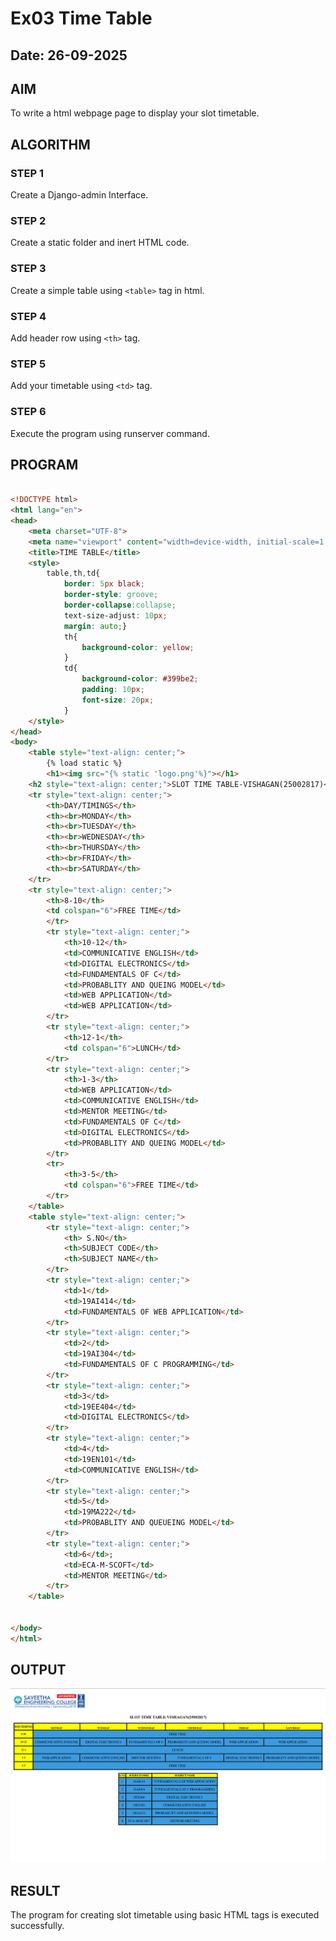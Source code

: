 # Ex03 Time Table
## Date: 26-09-2025

## AIM
To write a html webpage page to display your slot timetable.

## ALGORITHM
### STEP 1
Create a Django-admin Interface.

### STEP 2
Create a static folder and inert HTML code.

### STEP 3
Create a simple table using ```<table>``` tag in html.

### STEP 4
Add header row using ```<th>``` tag.

### STEP 5
Add your timetable using ```<td>``` tag.

### STEP 6
Execute the program using runserver command.

## PROGRAM
```html

<!DOCTYPE html>
<html lang="en">
<head>
    <meta charset="UTF-8">
    <meta name="viewport" content="width=device-width, initial-scale=1.0">
    <title>TIME TABLE</title>
    <style>
        table,th,td{
            border: 5px black;
            border-style: groove;
            border-collapse:collapse;
            text-size-adjust: 10px;
            margin: auto;}
            th{
                background-color: yellow;
            }
            td{
                background-color: #399be2;
                padding: 10px;
                font-size: 20px;
            }
    </style>
</head>
<body>
    <table style="text-align: center;">
        {% load static %}
        <h1><img src="{% static 'logo.png'%}"></h1>
    <h2 style="text-align: center;">SLOT TIME TABLE-VISHAGAN(25002817)</h2>
    <tr style="text-align: center;">
        <th>DAY/TIMINGS</th>
        <th><br>MONDAY</th>
        <th><br>TUESDAY</th>
        <th><br>WEDNESDAY</th>
        <th><br>THURSDAY</th>
        <th><br>FRIDAY</th>
        <th><br>SATURDAY</th>
    </tr>
    <tr style="text-align: center;">
        <th>8-10</th>
        <td colspan="6">FREE TIME</td>
        </tr>
        <tr style="text-align: center;">
            <th>10-12</th>
            <td>COMMUNICATIVE ENGLISH</td>
            <td>DIGITAL ELECTRONICS</td>
            <td>FUNDAMENTALS OF C</td>
            <td>PROBABLITY AND QUEING MODEL</td>
            <td>WEB APPLICATION</td>
            <td>WEB APPLICATION</td>
        </tr>
        <tr style="text-align: center;">
            <th>12-1</th>
            <td colspan="6">LUNCH</td>
        </tr>
        <tr style="text-align: center;">
            <th>1-3</th>
            <td>WEB APPLICATION</td>
            <td>COMMUNICATIVE ENGLISH</td>
            <td>MENTOR MEETING</td>
            <td>FUNDAMENTALS OF C</td>
            <td>DIGITAL ELECTRONICS</td>
            <td>PROBABLITY AND QUEING MODEL</td>
        </tr>
        <tr>
            <th>3-5</th>
            <td colspan="6">FREE TIME</td>
        </tr>
    </table>
    <table style="text-align: center;">
        <tr style="text-align: center;">
            <th> S.NO</th>
            <th>SUBJECT CODE</th>
            <th>SUBJECT NAME</th>
        </tr>
        <tr style="text-align: center;">
            <td>1</td>
            <td>19AI414</td>
            <td>FUNDAMENTALS OF WEB APPLICATION</td>
        </tr>
        <tr style="text-align: center;">
            <td>2</td>
            <td>19AI304</td>
            <td>FUNDAMENTALS OF C PROGRAMMING</td>
        </tr>
        <tr style="text-align: center;">
            <td>3</td>
            <td>19EE404</td>
            <td>DIGITAL ELECTRONICS</td>
        </tr>
        <tr style="text-align: center;">
            <td>4</td>
            <td>19EN101</td>
            <td>COMMUNICATIVE ENGLISH</td>
        </tr>
        <tr style="text-align: center;">
            <td>5</td>
            <td>19MA222</td>
            <td>PROBABLITY AND QUEUEING MODEL</td>
        </tr>
        <tr style="text-align: center;">
            <td>6</td>;
            <td>ECA-M-SCOFT</td>
            <td>MENTOR MEETING</td>
        </tr>
    </table>
    
    
</body>
</html>
```

## OUTPUT
![alt text](image.png)

## RESULT
The program for creating slot timetable using basic HTML tags is executed successfully.
